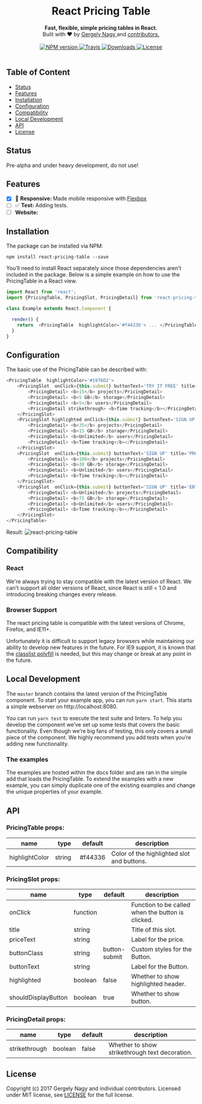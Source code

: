 <h1 align="center">React Pricing Table</h1>

<div align="center">
  <strong>Fast, flexible, simple pricing tables in React.</strong>
</div>

<div align="center">
    Built with ❤︎ by <a href="https://www.linkedin.com/in/gergely-nagy-9a8198117/">Gergely Nagy </a> and <a href=""> contributors. </a>
</div>

<br />

<div align="center">
  <!-- NPM version -->
  <a href="https://www.npmjs.com/package/react-pricing-table">
    <img src="https://badge.fury.io/js/react-pricing-table.svg" alt="NPM version" />
  </a>
  <!-- Travis build -->
  <a href="https://travis-ci.org/gergely-nagy/react-pricing-table/">
    <img src="https://img.shields.io/travis/gergely-nagy/react-pricing-table.svg" alt="Travis" />
  </a>
  <!-- Downloads -->
  <a href="https://www.npmjs.com/package/react-pricing-table">
    <img src="https://img.shields.io/npm/dm/react-pricing-table.svg?style=flat" alt="Downloads" />
  </a>
  <!-- License-->
  <a href="https://github.com/gergely-nagy/react-pricing-table/blob/master/LICENSE">
    <img src="https://img.shields.io/badge/license-MIT-blue.svg?style=flat" alt="License" />
  </a>
</div>
<br />



## Table of Content
- [Status](#status)
- [Features](#features)
- [Installation](#installation)
- [Configuration](#configuration)
- [Compatibility](#compatibility)
- [Local Development](#local_development)
- [API](#api)
- [License](#license)


## Status
Pre-alpha and under heavy development, do not use!


## Features
- [x] :iphone: <strong>Responsive: </strong> Made mobile responsive with [Flexbox](https://developer.mozilla.org/en-US/docs/Web/CSS/CSS_Flexible_Box_Layout)
- [ ] :white_check_mark: <strong>Test: </strong> Adding tests.
- [ ] <strong>Website: </strong>

## Installation

The package can be installed via NPM:

```
npm install react-pricing-table --save
```

You’ll need to install React separately since those dependencies aren’t included in the package. Below is a simple example on how to use the PricingTable in a React view.

```js
import React from 'react';
import {PricingTable, PricingSlot, PricingDetail} from 'react-pricing-table';

class Example extends React.Component {

  render() {
    return  <PricingTable  highlightColor='#f44336'> ... </PricingTable>
  }
}
```

## Configuration

The basic use of the PricingTable can be described with:

```js
<PricingTable  highlightColor='#1976D2'>
    <PricingSlot  onClick={this.submit} buttonText='TRY IT FREE' title='FREE' priceText='$0/month'>
        <PricingDetail> <b>15</b> projects</PricingDetail>
        <PricingDetail> <b>5 GB</b> storage</PricingDetail>
        <PricingDetail> <b>5</b> users</PricingDetail>
        <PricingDetail strikethrough> <b>Time tracking</b></PricingDetail>
    </PricingSlot>
    <PricingSlot highlighted onClick={this.submit} buttonText='SIGN UP' title='BASIC' priceText='$24/month'>
        <PricingDetail> <b>35</b> projects</PricingDetail>
        <PricingDetail> <b>15 GB</b> storage</PricingDetail>
        <PricingDetail> <b>Unlimited</b> users</PricingDetail>
        <PricingDetail> <b>Time tracking</b></PricingDetail>
    </PricingSlot>
    <PricingSlot  onClick={this.submit} buttonText='SIGN UP' title='PROFESSIONAL' priceText='$99/month'>
        <PricingDetail> <b>100</b> projects</PricingDetail>
        <PricingDetail> <b>30 GB</b> storage</PricingDetail>
        <PricingDetail> <b>Unlimited</b> users</PricingDetail>
        <PricingDetail> <b>Time tracking</b></PricingDetail>
    </PricingSlot>
    <PricingSlot  onClick={this.submit} buttonText='SIGN UP' title='ENTERPRISE' priceText='$200/month'>
        <PricingDetail> <b>Unlimited</b> projects</PricingDetail>
        <PricingDetail> <b>75 GB</b> storage</PricingDetail>
        <PricingDetail> <b>Unlimited</b> users</PricingDetail>
        <PricingDetail> <b>Time tracking</b></PricingDetail>
    </PricingSlot>
</PricingTable>
```

Result:
![react-pricing-table](http://i.imgur.com/nScph1f.png)

## Compatibility

### React

We're always trying to stay compatible with the latest version of React. We can't support all older versions of React, since React is still < 1.0 and introducing breaking changes every release.

### Browser Support

The react pricing table is compatible with the latest versions of Chrome, Firefox, and IE11+.

Unfortunately it is difficult to support legacy browsers while maintaining our ability to develop new features in the future.  For IE9 support, it is known that the [classlist polyfill](https://www.npmjs.com/package/classlist-polyfill) is needed, but this may change or break at any point in the future.

## Local Development

The `master` branch contains the latest version of the PricingTable component. To start your example app, you can run `yarn start`. This starts a simple webserver on http://localhost:8080.

You can run `yarn test` to execute the test suite and linters. To help you develop the component we’ve set up some tests that covers the basic functionality. Even though we’re big fans of testing, this only covers a small piece of the component. We highly recommend you add tests when you’re adding new functionality.

### The examples
The examples are hosted within the docs folder and are ran in the simple add that loads the PricingTable. To extend the examples with a new example, you can simply duplicate one of the existing examples and change the unique properties of your example.

## API

### PricingTable props:

<table class="table table-bordered table-striped">
    <thead>
    <tr>
        <th style="width: 100px;">name</th>
        <th style="width: 50px;">type</th>
        <th style="width: 50px;">default</th>
        <th>description</th>
    </tr>
    </thead>
    <tbody>
        <tr>
          <td>highlightColor</td>
          <td>string</td>
          <td>#f44336</td>
          <td>Color of the highlighted slot and buttons.</td>
        </tr>
    </tbody>
</table>

### PricingSlot props:

<table class="table table-bordered table-striped">
    <thead>
    <tr>
        <th style="width: 100px;">name</th>
        <th style="width: 50px;">type</th>
        <th style="width: 50px;">default</th>
        <th>description</th>
    </tr>
    </thead>
    <tbody>
        <tr>
          <td>onClick</td>
          <td>function</td>
          <td></td>
          <td>Function to be called when the button is clicked.</td>
        </tr>
        <tr>
          <td>title</td>
          <td>string</td>
          <td></td>
          <td>Title of this slot.</td>
        </tr>
        <tr>
          <td>priceText</td>
          <td>string</td>
          <td></td>
          <td>Label for the price.</td>
        </tr>
        <tr>
          <td>buttonClass</td>
          <td>string</td>
          <td>button-submit</td>
          <td>Custom styles for the Button.</td>
        </tr>
        <tr>
          <td>buttonText</td>
          <td>string</td>
          <td></td>
          <td>Label for the Button.</td>
        </tr>
        <tr>
          <td>highlighted</td>
          <td>boolean</td>
          <td>false</td>
          <td>Whether to show highlighted header.</td>
        </tr>
        <tr>
          <td>shouldDisplayButton</td>
          <td>boolean</td>
          <td>true</td>
          <td>Whether to show button.</td>
        </tr>
    </tbody>
</table>

### PricingDetail props:

<table class="table table-bordered table-striped">
    <thead>
    <tr>
        <th style="width: 100px;">name</th>
        <th style="width: 50px;">type</th>
        <th style="width: 50px;">default</th>
        <th>description</th>
    </tr>
    </thead>
    <tbody>
        <tr>
          <td>strikethrough</td>
          <td>boolean</td>
          <td>false</td>
          <td>Whether to show strikethrough text decoration.</td>
        </tr>
    </tbody>
</table>



## License

Copyright (c) 2017 Gergely Nagy and individual contributors. Licensed under MIT license, see [LICENSE](LICENSE) for the full license.
